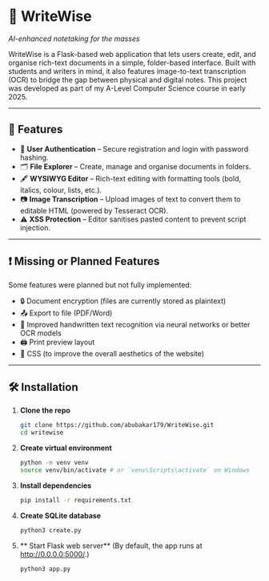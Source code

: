 # 📝 WriteWise
*AI-enhanced notetaking for the masses*

WriteWise is a Flask-based web application that lets users create, edit, and organise rich-text documents in a simple, folder-based interface. Built with students and writers in mind, it also features image-to-text transcription (OCR) to bridge the gap between physical and digital notes.
This project was developed as part of my A-Level Computer Science course in early 2025.

---

## 🚀 Features

- 🔐 **User Authentication** – Secure registration and login with password hashing.
- 🗂️ **File Explorer** – Create, manage and organise documents in folders.
- 🖋️ **WYSIWYG Editor** – Rich-text editing with formatting tools (bold, italics, colour, lists, etc.).
- 📷 **Image Transcription** – Upload images of text to convert them to editable HTML (powered by Tesseract OCR).
- ⚠️ **XSS Protection** – Editor sanitises pasted content to prevent script injection.

---

## ❗ Missing or Planned Features

Some features were planned but not fully implemented:
- 🔒 Document encryption (files are currently stored as plaintext)
- 📤 Export to file (PDF/Word)
- 🧠 Improved handwritten text recognition via neural networks or better OCR models
- 🖨️ Print preview layout
- 🎨 CSS (to improve the overall aesthetics of the website)

---

## 🛠 Installation

1. **Clone the repo**  
   ```bash
   git clone https://github.com/abubakar179/WriteWise.git
   cd writewise
   ```
2. **Create virtual environment**
    ```bash
    python -m venv venv
    source venv/bin/activate # or `venv\Scripts\activate` on Windows
    ```
3. **Install dependencies**
    ```bash
    pip install -r requirements.txt
    ```
4. **Create SQLite database**
    ```bash
    python3 create.py
    ```
5. ** Start Flask web server** (By default, the app runs at http://0.0.0.0:5000/.)
    ```bash
    python3 app.py
    ```
